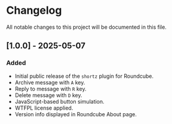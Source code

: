 # Changelog

All notable changes to this project will be documented in this file.

## [1.0.0] - 2025-05-07
### Added
- Initial public release of the `shortz` plugin for Roundcube.
- Archive message with `A` key.
- Reply to message with `R` key.
- Delete message with `D` key.
- JavaScript-based button simulation.
- WTFPL license applied.
- Version info displayed in Roundcube About page.

